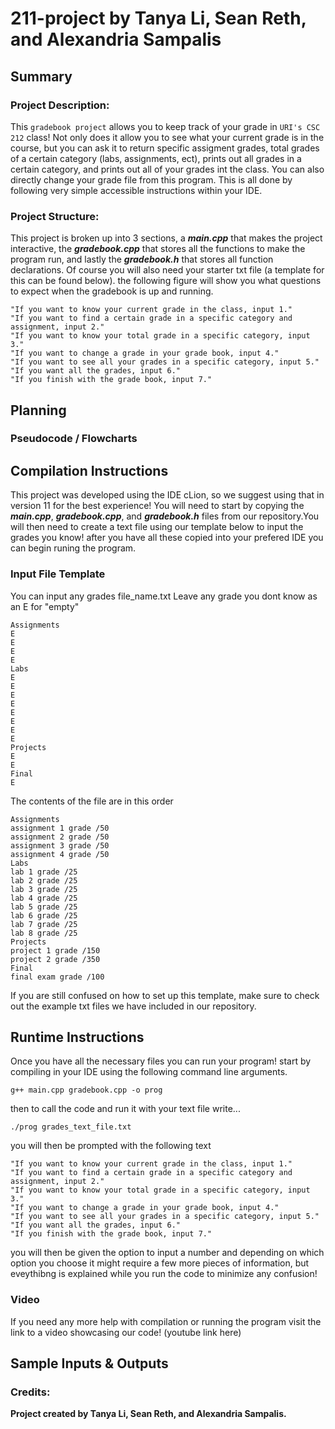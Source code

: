 # 211-project by Tanya Li, Sean Reth, and Alexandria Sampalis

## Summary
### Project Description:
This `gradebook project` allows you to keep track of your grade in `URI's CSC 212` class! Not only does it allow you to see what your current grade is in the course, but you can ask it to return specific assigment grades, total grades of a certain category (labs, assignments, ect), prints out all grades in a certain category, and prints out all of your grades int the class. You can also directly change your grade file from this program. This is all done by following very simple accessible instructions within your IDE.

### Project Structure:
This project is broken up into 3 sections, a ***main.cpp*** that makes the project interactive, the ***gradebook.cpp*** that stores all the functions to make the program run, and lastly the ***gradebook.h*** that stores all function declarations. 
Of course you will also need your starter txt file (a template for this can be found below).
the following figure will show you what questions to expect when the gradebook is up and running.
```
"If you want to know your current grade in the class, input 1."
"If you want to find a certain grade in a specific category and assignment, input 2." 
"If you want to know your total grade in a specific category, input 3."
"If you want to change a grade in your grade book, input 4."
"If you want to see all your grades in a specific category, input 5."
"If you want all the grades, input 6."
"If you finish with the grade book, input 7."

```


## Planning
### Pseudocode / Flowcharts

## Compilation Instructions
This project was developed using the IDE cLion, so we suggest using that in version 11 for the best experience!
You will need to start by copying the ***main.cpp***, ***gradebook.cpp***, and ***gradebook.h*** files from our repository.You will then need to create a text file using our template below to input the grades you know!
after you have all these copied into your prefered IDE you can begin runing the program.

### Input File Template

You can input any grades file_name.txt
Leave any grade you dont know as an E for "empty"
```
Assignments
E
E
E
E
Labs
E
E
E
E
E
E
E
E
Projects
E
E
Final
E
```
The contents of the file are in this order
```
Assignments
assignment 1 grade /50
assignment 2 grade /50
assignment 3 grade /50
assignment 4 grade /50
Labs
lab 1 grade /25
lab 2 grade /25
lab 3 grade /25
lab 4 grade /25
lab 5 grade /25
lab 6 grade /25
lab 7 grade /25
lab 8 grade /25
Projects
project 1 grade /150
project 2 grade /350
Final
final exam grade /100
```
If you are still confused on how to set up this template, make sure to check out the example txt files we have included in our repository.


## Runtime Instructions
Once you have all the necessary files you can run your program!
start by compiling in your IDE using the following command line arguments.
```
g++ main.cpp gradebook.cpp -o prog
```
then to call the code and run it with your text file write...
```
./prog grades_text_file.txt
```
you will then be prompted with the following text
```
"If you want to know your current grade in the class, input 1."
"If you want to find a certain grade in a specific category and assignment, input 2." 
"If you want to know your total grade in a specific category, input 3."
"If you want to change a grade in your grade book, input 4."
"If you want to see all your grades in a specific category, input 5."
"If you want all the grades, input 6."
"If you finish with the grade book, input 7."
```
you will then be given the option to input a number and depending on which option you choose it might require a few more pieces of information, but eveythibng is explained while you run the code to minimize any confusion!

### Video
If you need any more help with compilation or running the program visit the link to a video showcasing our code!
(youtube link here)

## Sample Inputs & Outputs

### Credits:
**Project created by Tanya Li, Sean Reth, and Alexandria Sampalis.** <br />
<br />
